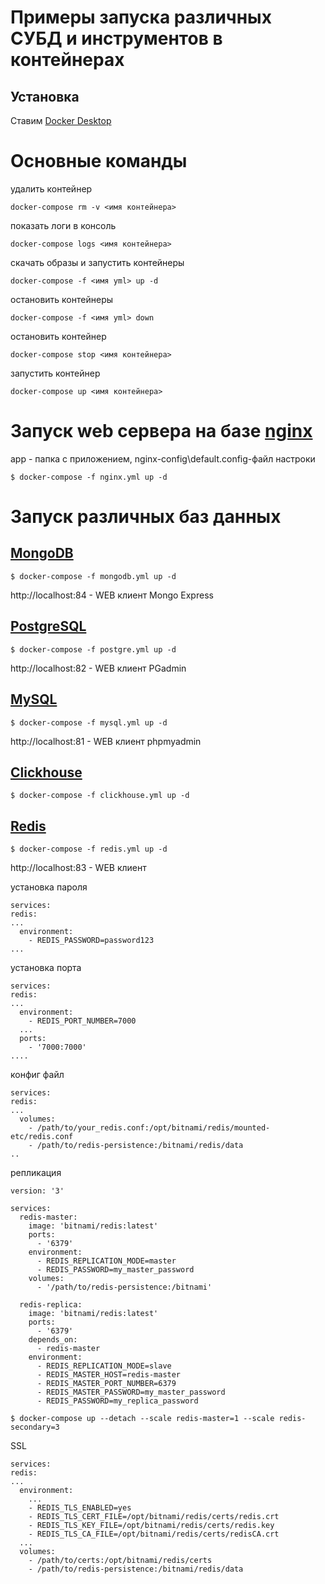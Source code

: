 # Примеры запуска различных СУБД и инструментов в контейнерах

## Установка

Ставим [Docker Desktop](https://www.docker.com/products/docker-desktop/)


# Основные команды
удалить контейнер
```
docker-compose rm -v <имя контейнера>
```
показать логи в консоль
```
docker-compose logs <имя контейнера>
```
скачать образы и запустить контейнеры
```
docker-compose -f <имя yml> up -d
```
остановить контейнеры
```
docker-compose -f <имя yml> down
```
остановить контейнер
```
docker-compose stop <имя контейнера>
```
запустить контейнер
```
docker-compose up <имя контейнера>
```

# Запуск web сервера на базе [nginx](https://nginx.org/ru/)
app - папка с приложением, nginx-config\default.config-файл настроки
```
$ docker-compose -f nginx.yml up -d
```

# Запуск различных баз данных
## [MongoDB](https://www.mongodb.com/)
```
$ docker-compose -f mongodb.yml up -d
```
http://localhost:84 - WEB клиент Mongo Express

## [PostgreSQL](https://www.postgresql.org/)
```
$ docker-compose -f postgre.yml up -d
```
http://localhost:82 - WEB клиент PGadmin

## [MySQL](https://www.postgresql.org/)
```
$ docker-compose -f mysql.yml up -d
```
http://localhost:81 - WEB клиент phpmyadmin


## [Clickhouse](https://clickhouse.com) 
```
$ docker-compose -f clickhouse.yml up -d
```

## [Redis](https://redis.io/)
```
$ docker-compose -f redis.yml up -d
```

http://localhost:83 - WEB клиент


установка пароля
```
services:
redis:
...
  environment:
    - REDIS_PASSWORD=password123
...
```
установка порта
```
services:
redis:
...
  environment:
    - REDIS_PORT_NUMBER=7000
  ...
  ports:
    - '7000:7000'
....
```
конфиг файл
```
services:
redis:
...
  volumes:
    - /path/to/your_redis.conf:/opt/bitnami/redis/mounted-etc/redis.conf
    - /path/to/redis-persistence:/bitnami/redis/data
..
```
репликация
```
version: '3'

services:
  redis-master:
    image: 'bitnami/redis:latest'
    ports:
      - '6379'
    environment:
      - REDIS_REPLICATION_MODE=master
      - REDIS_PASSWORD=my_master_password
    volumes:
      - '/path/to/redis-persistence:/bitnami'

  redis-replica:
    image: 'bitnami/redis:latest'
    ports:
      - '6379'
    depends_on:
      - redis-master
    environment:
      - REDIS_REPLICATION_MODE=slave
      - REDIS_MASTER_HOST=redis-master
      - REDIS_MASTER_PORT_NUMBER=6379
      - REDIS_MASTER_PASSWORD=my_master_password
      - REDIS_PASSWORD=my_replica_password
```

```
$ docker-compose up --detach --scale redis-master=1 --scale redis-secondary=3
```

SSL
```
services:
redis:
...
  environment:
    ...
    - REDIS_TLS_ENABLED=yes
    - REDIS_TLS_CERT_FILE=/opt/bitnami/redis/certs/redis.crt
    - REDIS_TLS_KEY_FILE=/opt/bitnami/redis/certs/redis.key
    - REDIS_TLS_CA_FILE=/opt/bitnami/redis/certs/redisCA.crt
  ...
  volumes:
    - /path/to/certs:/opt/bitnami/redis/certs
    - /path/to/redis-persistence:/bitnami/redis/data
```
